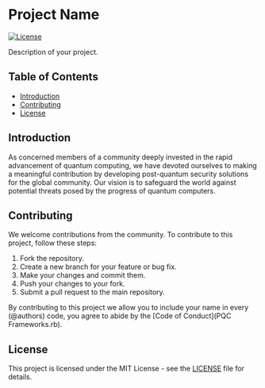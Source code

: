 # Project Name

[![License](https://img.shields.io/badge/license-MIT-blue.svg)](https://github.com/your-username/your-repo/blob/main/LICENSE)

Description of your project.

## Table of Contents
- [Introduction](#introduction)
- [Contributing](#contributing)
- [License](#license)

## Introduction
As concerned members of a community deeply invested in the rapid advancement of quantum computing, we have devoted ourselves to making a meaningful contribution by developing post-quantum security solutions for the global community. Our vision is to safeguard the world against potential threats posed by the progress of quantum computers.


## Contributing
We welcome contributions from the community. To contribute to this project, follow these steps:

1. Fork the repository.
2. Create a new branch for your feature or bug fix.
3. Make your changes and commit them.
4. Push your changes to your fork.
5. Submit a pull request to the main repository.

By contributing to this project we allow you to include your name in every (@authors) code, you agree to abide by the [Code of Conduct](PQC Frameworks.rb).

## License
This project is licensed under the MIT License - see the [LICENSE](LICENSE) file for details.

